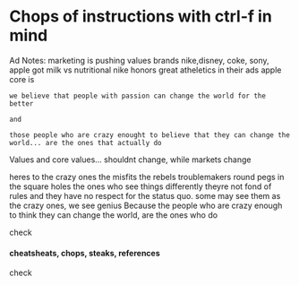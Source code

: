 # Chops of instructions with ctrl-f in mind



Ad Notes:
marketing is pushing values
brands nike,disney, coke, sony, apple
got milk vs nutritional
nike honors great atheletics in their ads
apple core is 
```
we believe that people with passion can change the world for the better

and

those people who are crazy enought to believe that they can change the world... are the ones that actually do
```
Values and core values... shouldnt change, while markets change

heres to the crazy ones
the misfits
the rebels
troublemakers
round pegs in the square holes
the ones who see things differently
theyre not fond of rules
and they have no respect for the status quo. 
some may see them as the crazy ones, 
we see genius
Because the people 
who are crazy enough to think 
they can change the world, 
are the ones who do


check



<h4> cheatsheats, chops, steaks, references </h4>


check